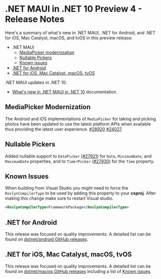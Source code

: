 # .NET MAUI in .NET 10 Preview 4 - Release Notes

Here's a summary of what's new in .NET MAUI, .NET for Android, and .NET for iOS, Mac Catalyst, macOS, and tvOS in this preview release:

- .NET MAUI
  - [MediaPicker modernization](#mediapicker-modernization)
  - [Nullable Pickers](#nullable-pickers)
  - [Known issues](#known-issues)
- [.NET for Android](#net-for-android)
- [.NET for iOS, Mac Catalyst, macOS, tvOS](#net-for-ios-mac-catalyst-macos-tvos)

.NET MAUI updates in .NET 10:

- [What's new in .NET MAUI in .NET 10](https://learn.microsoft.com/dotnet/maui/whats-new/dotnet-10) documentation.

## MediaPicker Modernization

The Android and iOS implementations of `MediaPicker` for taking and picking photos have been updated to use the latest platform APIs when available thus providing the latest user experience. [#28920](https://github.com/dotnet/maui/pull/28920) [#24027](https://github.com/dotnet/maui/pull/24027)

## Nullable Pickers

Added nullable support to `DatePicker` ([#27921](https://github.com/dotnet/maui/pull/27921)) for `Date`, `MinimumDate`, and `MaximumDate` properties, and to `TimerPicker` ([#27930](https://github.com/dotnet/maui/pull/27930)) for the `Time` property.

## Known Issues

When building from Visual Studio you might need to force the `RoslynCompilerType` to be used by adding this property to your **csproj**. After making this change make sure to restart Visual studio.

```xml
<RoslynCompilerType>FrameworkPackage</RoslynCompilerType>
```

## .NET for Android

This release was focused on quality improvements. A detailed list can be found on [dotnet/android GitHub releases](https://github.com/dotnet/android/releases/).

## .NET for iOS, Mac Catalyst, macOS, tvOS

This release was focused on quality improvements. A detailed list can be found on [dotnet/macios GitHub releases](https://github.com/dotnet/macios/releases/) including a list of [Known issues](https://github.com/dotnet/macios/wiki/Known-issues-in-.NET10).

